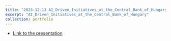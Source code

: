 ```yaml
---
title: "2023-12-13 AI_Driven_Initiatives_at_the_Central_Bank_of_Hungary"
excerpt: "AI_Driven_Initiatives_at_the_Central_Bank_of_Hungary"
collection: portfolio
--- 
```


* [Link to the presentation](http://olivieratangana.github.io/files/AI_Driven_Initiatives_at_the_Central_Bank_of_Hungary.pdf)
